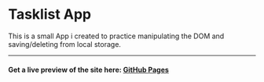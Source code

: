 # Tasklist App

This is a small App i created to practice manipulating the DOM and saving/deleting from local storage.

---

#### Get a live **preview** of the site here: [GitHub Pages](https://adrianw96.github.io/tasklist_practice_app/)
